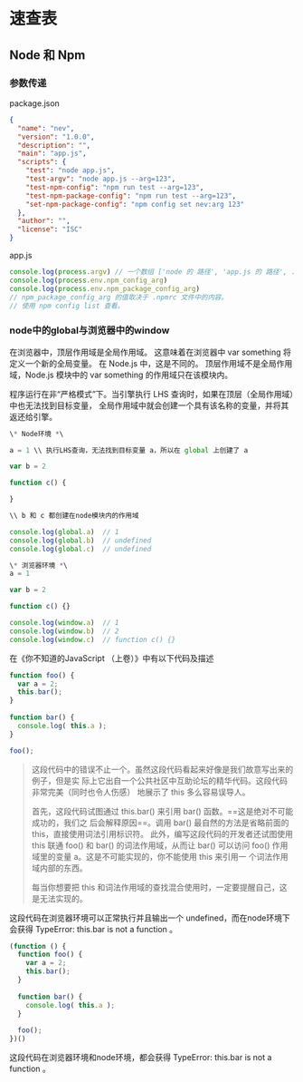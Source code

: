 # 速查表

## Node 和 Npm

### 参数传递

package.json

```json
{
  "name": "nev",
  "version": "1.0.0",
  "description": "",
  "main": "app.js",
  "scripts": {
    "test": "node app.js",
    "test-argv": "node app.js --arg=123",
    "test-npm-config": "npm run test --arg=123",
    "test-npm-package-config": "npm run test --arg=123",
    "set-npm-package-config": "npm config set nev:arg 123"
  },
  "author": "",
  "license": "ISC"
}
```

app.js

```javascript
console.log(process.argv) // 一个数组 ['node 的 路径', 'app.js 的 路径', ......]
console.log(process.env.npm_config_arg)
console.log(process.env.npm_package_config_arg)
// npm_package_config_arg 的值取决于 .npmrc 文件中的内容。
// 使用 npm config list 查看。

```

### node中的global与浏览器中的window

在浏览器中，顶层作用域是全局作用域。 这意味着在浏览器中 var something 将定义一个新的全局变量。 在 Node.js 中，这是不同的。 顶层作用域不是全局作用域，Node.js 模块中的 var something 的作用域只在该模块内。

程序运行在非“严格模式”下。当引擎执行 LHS 查询时，如果在顶层（全局作用域）中也无法找到目标变量，
全局作用域中就会创建一个具有该名称的变量，并将其返还给引擎。


```javascript
\* Node环境 *\

a = 1 \\ 执行LHS查询，无法找到目标变量 a，所以在 global 上创建了 a

var b = 2 

function c() {

}

\\ b 和 c 都创建在node模块内的作用域

console.log(global.a)  // 1
console.log(global.b)  // undefined
console.log(global.c)  // undefined
```


```javascript
\* 浏览器环境 *\
a = 1

var b = 2

function c() {}

console.log(window.a)  // 1
console.log(window.b)  // 2
console.log(window.c)  // function c() {}

```

在《你不知道的JavaScript （上卷）》中有以下代码及描述

``` javascript
function foo() {
  var a = 2;
  this.bar();
}
  
function bar() {
  console.log( this.a );
}

foo();
```

> 这段代码中的错误不止一个。虽然这段代码看起来好像是我们故意写出来的例子，但是实
际上它出自一个公共社区中互助论坛的精华代码。这段代码非常完美（同时也令人伤感）
地展示了 this 多么容易误导人。 
>
> 首先，这段代码试图通过 this.bar() 来引用 bar() 函数。==这是绝对不可能成功的，我们之
后会解释原因==。调用 bar() 最自然的方法是省略前面的 this，直接使用词法引用标识符。
此外，编写这段代码的开发者还试图使用 this 联通 foo() 和 bar() 的词法作用域，从而让
bar() 可以访问 foo() 作用域里的变量 a。这是不可能实现的，你不能使用 this 来引用一
个词法作用域内部的东西。  
>
> 每当你想要把 this 和词法作用域的查找混合使用时，一定要提醒自己，这是无法实现的。

这段代码在浏览器环境可以正常执行并且输出一个 undefined，而在node环境下会获得 TypeError: this.bar is not a function 。


``` javascript
(function () {
  function foo() {
    var a = 2;
    this.bar();
  }
    
  function bar() {
    console.log( this.a );
  }
  
  foo();
})()
```

这段代码在浏览器环境和node环境，都会获得 TypeError: this.bar is not a function 。
